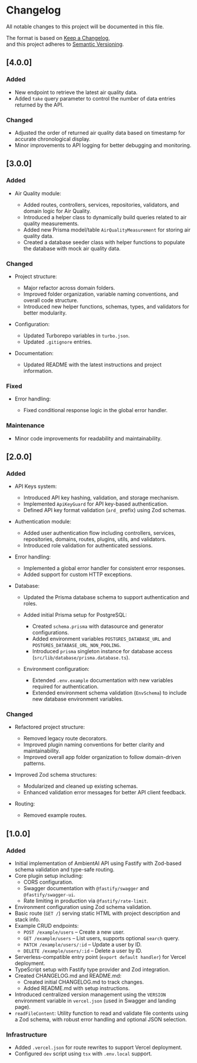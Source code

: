# Changelog

All notable changes to this project will be documented in this file.

The format is based on [Keep a Changelog](https://keepachangelog.com/en/1.0.0/),  
and this project adheres to [Semantic Versioning](https://semver.org/spec/v2.0.0.html).

## [4.0.0]

### Added

- New endpoint to retrieve the latest air quality data.
- Added `take` query parameter to control the number of data entries returned by the API.

### Changed

- Adjusted the order of returned air quality data based on timestamp for accurate chronological display.
- Minor improvements to API logging for better debugging and monitoring.

## [3.0.0]

### Added

- Air Quality module:

  - Added routes, controllers, services, repositories, validators, and domain logic for Air Quality.
  - Introduced a helper class to dynamically build queries related to air quality measurements.
  - Added new Prisma model/table `AirQualityMeasurement` for storing air quality data.
  - Created a database seeder class with helper functions to populate the database with mock air quality data.

### Changed

- Project structure:

  - Major refactor across domain folders.
  - Improved folder organization, variable naming conventions, and overall code structure.
  - Introduced new helper functions, schemas, types, and validators for better modularity.

- Configuration:

  - Updated Turborepo variables in `turbo.json`.
  - Updated `.gitignore` entries.

- Documentation:

  - Updated README with the latest instructions and project information.

### Fixed

- Error handling:

  - Fixed conditional response logic in the global error handler.

### Maintenance

- Minor code improvements for readability and maintainability.

## [2.0.0]

### Added

- API Keys system:

  - Introduced API key hashing, validation, and storage mechanism.
  - Implemented `ApiKeyGuard` for API key-based authentication.
  - Defined API key format validation (`ard_` prefix) using Zod schemas.

- Authentication module:

  - Added user authentication flow including controllers, services, repositories, domains, routes, plugins, utils, and validators.
  - Introduced role validation for authenticated sessions.

- Error handling:

  - Implemented a global error handler for consistent error responses.
  - Added support for custom HTTP exceptions.

- Database:

  - Updated the Prisma database schema to support authentication and roles.

  - Added initial Prisma setup for PostgreSQL:

    - Created `schema.prisma` with datasource and generator configurations.
    - Added environment variables `POSTGRES_DATABASE_URL` and `POSTGRES_DATABASE_URL_NON_POOLING`.
    - Introduced `prisma` singleton instance for database access (`src/lib/database/prisma.database.ts`).

  - Environment configuration:

    - Extended `.env.example` documentation with new variables required for authentication.
    - Extended environment schema validation (`EnvSchema`) to include new database environment variables.

### Changed

- Refactored project structure:

  - Removed legacy route decorators.
  - Improved plugin naming conventions for better clarity and maintainability.
  - Improved overall app folder organization to follow domain-driven patterns.

- Improved Zod schema structures:

  - Modularized and cleaned up existing schemas.
  - Enhanced validation error messages for better API client feedback.

- Routing:

  - Removed example routes.

## [1.0.0]

### Added

- Initial implementation of AmbientAI API using Fastify with Zod-based schema validation and type-safe routing.
- Core plugin setup including:
  - CORS configuration.
  - Swagger documentation with `@fastify/swagger` and `@fastify/swagger-ui`.
  - Rate limiting in production via `@fastify/rate-limit`.
- Environment configuration using Zod schema validation.
- Basic route (`GET /`) serving static HTML with project description and stack info.
- Example CRUD endpoints:
  - `POST /example/users` – Create a new user.
  - `GET /example/users` – List users, supports optional `search` query.
  - `PATCH /example/users/:id` – Update a user by ID.
  - `DELETE /example/users/:id` – Delete a user by ID.
- Serverless-compatible entry point (`export default handler`) for Vercel deployment.
- TypeScript setup with Fastify type provider and Zod integration.
- Created CHANGELOG.md and README.md:
  - Created initial CHANGELOG.md to track changes.
  - Added README.md with setup instructions.
- Introduced centralized version management using the `VERSION` environment variable in `vercel.json` (used in Swagger and landing page).
- `readFileContent`: Utility function to read and validate file contents using a Zod schema, with robust error handling and optional JSON selection.

### Infrastructure

- Added `.vercel.json` for route rewrites to support Vercel deployment.
- Configured `dev` script using `tsx` with `.env.local` support.

